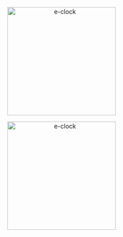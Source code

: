<p align="center">
  <a href="https://chrome.google.com/webstore/detail/e-clock/ojhhcfhabhligodffabdhcaoicecaboo">
    <img src="https://developer.chrome.com/static/docs/webstore/branding/image/HRs9MPufa1J1h5glNhut.png" alt="e-clock" aria-label="e-clock" width="248"/></a>
</p>
<p align="center">
  <a href="https://addons.mozilla.org/firefox/addon/eclock/">
    <img src="https://blog.mozilla.org/addons/files/2020/04/get-the-addon-fx-apr-2020.svg" alt="e-clock" aria-label="e-clock" width="248"/></a>  
</p>
